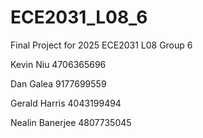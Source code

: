# ECE2031_L08_6
Final Project for 2025 ECE2031 L08 Group 6

Kevin Niu
4706365696

Dan Galea
9177699559

Gerald Harris
4043199494

Nealin Banerjee
4807735045
